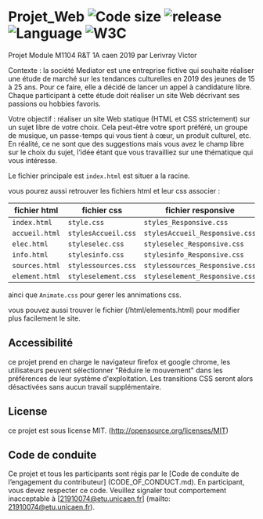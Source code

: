 # Projet_Web ![Code size](https://img.shields.io/github/languages/code-size/victorL73/Projet_Web) ![release](https://img.shields.io/github/v/release/victorL73/Projet_Web) ![Language](https://img.shields.io/badge/Language-css%2Fhtml-red) ![W3C](https://img.shields.io/badge/W3C-passing-brightgreen)

Projet Module M1104 R&T 1A caen 2019 par Lerivray Victor

Contexte : la société Mediator est une entreprise fictive qui souhaite réaliser une
étude de marché sur les tendances culturelles en 2019 des jeunes de 15 à 25 ans. Pour
ce faire, elle a décidé de lancer un appel à candidature libre. Chaque participant à cette
étude doit réaliser un site Web décrivant ses passions ou hobbies favoris.

Votre objectif : réaliser un site Web statique (HTML et CSS strictement) sur un
sujet libre de votre choix. Cela peut-être votre sport préféré, un groupe de musique, un
passe-temps qui vous tient à cœur, un produit culturel, etc. En réalité, ce ne sont que
des suggestions mais vous avez le champ libre sur le choix du sujet, l’idée étant que vous
travailliez sur une thématique qui vous intéresse.

Le fichier principale est `index.html` est situer a la racine.

vous pourez aussi retrouver les fichiers html et leur css associer : 

| fichier html      |     fichier css    |     fichier responsive        |
| ----------------- | ------------------ | ----------------------------- |
| `index.html`      | `style.css`        | `styles_Responsive.css`       |
| `accueil.html`    | `stylesAccueil.css`| `stylesAccueil_Responsive.css`|
| `elec.html`       | `styleselec.css`   | `styleselec_Responsive.css`   |
| `info.html`       | `stylesinfo.css`   | `stylesinfo_Responsive.css`   |
| `sources.html`    | `stylessources.css`| `stylessources_Responsive.css`|
| `element.html`    | `styleselement.css`| `styleselement_Responsive.css`|


ainci que `Animate.css` pour gerer les annimations css.

vous pouvez aussi trouver le fichier (/html/elements.html) pour modifier plus facilement le site.

## Accessibilité

ce projet prend en charge le navigateur firefox et google chrome, les utilisateurs peuvent sélectionner "Réduire le mouvement" dans les préférences de leur système d'exploitation. Les transitions CSS seront alors désactivées sans aucun travail supplémentaire.

## License

ce projet est sous license MIT. (http://opensource.org/licenses/MIT)

## Code de conduite


Ce projet et tous les participants sont régis par le [Code de conduite de l’engagement du contributeur] (CODE_OF_CONDUCT.md). En participant, vous devez respecter ce code. Veuillez signaler tout comportement inacceptable à [21910074@etu.unicaen.fr] (mailto: 21910074@etu.unicaen.fr).
